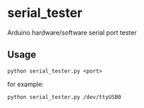 # serial_tester
Arduino hardware/software serial port tester

## Usage
```
python serial_tester.py <port>
```

for example:

```
python serial_tester.py /dev/ttyUSB0
```
